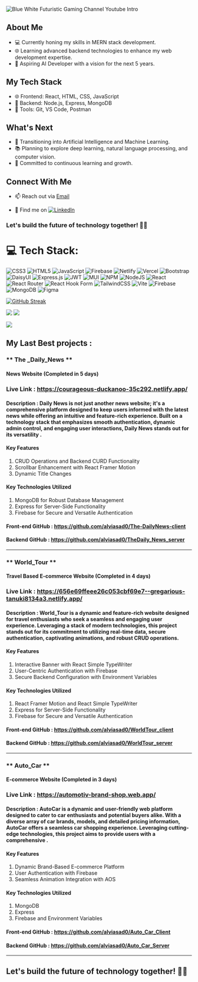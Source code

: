 
![Blue   White Futuristic Gaming Channel Youtube Intro ](https://github.com/alviasad0/alviasad0/assets/79654387/945aa6c8-fc82-4c9c-ab71-63a74a1fcf0c)





## About Me
- 💻 Currently honing my skills in MERN stack development.
- 🌐 Learning advanced backend technologies to enhance my web development expertise.
- 🚀 Aspiring AI Developer with a vision for the next 5 years.



## My Tech Stack
- 🌐 Frontend: React, HTML, CSS, JavaScript
- 🚀 Backend: Node.js, Express, MongoDB
- 🔧 Tools: Git, VS Code, Postman



## What's Next
- 🤖 Transitioning into Artificial Intelligence and Machine Learning.
- 📚 Planning to explore deep learning, natural language processing, and computer vision.
- 🌱 Committed to continuous learning and growth.

## Connect With Me
- 📫 Reach out via [Email](mailto:your.email@example.com)

- 💼 Find me on [![LinkedIn](https://img.shields.io/badge/LinkedIn-%230077B5.svg?logo=linkedin&logoColor=white)](https://linkedin.com/in/https://www.linkedin.com/in/alviasad/) 




### Let's build the future of technology together! 🤖✨





# 💻 Tech Stack:
![CSS3](https://img.shields.io/badge/css3-%231572B6.svg?style=for-the-badge&logo=css3&logoColor=white) ![HTML5](https://img.shields.io/badge/html5-%23E34F26.svg?style=for-the-badge&logo=html5&logoColor=white) ![JavaScript](https://img.shields.io/badge/javascript-%23323330.svg?style=for-the-badge&logo=javascript&logoColor=%23F7DF1E) ![Firebase](https://img.shields.io/badge/firebase-%23039BE5.svg?style=for-the-badge&logo=firebase) ![Netlify](https://img.shields.io/badge/netlify-%23000000.svg?style=for-the-badge&logo=netlify&logoColor=#00C7B7) ![Vercel](https://img.shields.io/badge/vercel-%23000000.svg?style=for-the-badge&logo=vercel&logoColor=white) ![Bootstrap](https://img.shields.io/badge/bootstrap-%238511FA.svg?style=for-the-badge&logo=bootstrap&logoColor=white) ![DaisyUI](https://img.shields.io/badge/daisyui-5A0EF8?style=for-the-badge&logo=daisyui&logoColor=white) ![Express.js](https://img.shields.io/badge/express.js-%23404d59.svg?style=for-the-badge&logo=express&logoColor=%2361DAFB) ![JWT](https://img.shields.io/badge/JWT-black?style=for-the-badge&logo=JSON%20web%20tokens) ![MUI](https://img.shields.io/badge/MUI-%230081CB.svg?style=for-the-badge&logo=mui&logoColor=white) ![NPM](https://img.shields.io/badge/NPM-%23CB3837.svg?style=for-the-badge&logo=npm&logoColor=white) ![NodeJS](https://img.shields.io/badge/node.js-6DA55F?style=for-the-badge&logo=node.js&logoColor=white) ![React](https://img.shields.io/badge/react-%2320232a.svg?style=for-the-badge&logo=react&logoColor=%2361DAFB) ![React Router](https://img.shields.io/badge/React_Router-CA4245?style=for-the-badge&logo=react-router&logoColor=white) ![React Hook Form](https://img.shields.io/badge/React%20Hook%20Form-%23EC5990.svg?style=for-the-badge&logo=reacthookform&logoColor=white) ![TailwindCSS](https://img.shields.io/badge/tailwindcss-%2338B2AC.svg?style=for-the-badge&logo=tailwind-css&logoColor=white) ![Vite](https://img.shields.io/badge/vite-%23646CFF.svg?style=for-the-badge&logo=vite&logoColor=white) ![Firebase](https://img.shields.io/badge/Firebase-039BE5?style=for-the-badge&logo=Firebase&logoColor=white) ![MongoDB](https://img.shields.io/badge/MongoDB-%234ea94b.svg?style=for-the-badge&logo=mongodb&logoColor=white) ![Figma](https://img.shields.io/badge/figma-%23F24E1E.svg?style=for-the-badge&logo=figma&logoColor=white)


[![GitHub Streak](https://github-readme-streak-stats.herokuapp.com?user=alviasad0&theme=blue-green&card_width=1000)](https://git.io/streak-stats)

![](http://github-profile-summary-cards.vercel.app/api/cards/repos-per-language?username=alviasad0&theme=react)
![](http://github-profile-summary-cards.vercel.app/api/cards/most-commit-language?username=alviasad0&theme=react)

![](http://github-profile-summary-cards.vercel.app/api/cards/stats?username=alviasad0&theme=react)





## My Last Best  projects : 
  
  ### ** The _Daily_News **
  #### News Website (Completed in 5 days)


   ### Live Link :  https://courageous-duckanoo-35c292.netlify.app/

   #### Description :  Daily News is not just another news website; it's a comprehensive platform designed to keep users informed with the latest news while offering an intuitive and feature-rich experience. Built on a technology stack that emphasizes smooth authentication, dynamic admin control, and engaging user interactions, Daily News stands out for its versatility .
   
   ####  Key Features
   1. CRUD Operations and Backend CURD Functionality
   2. Scrollbar Enhancement with React Framer Motion
   3. Dynamic Title Changes
#### Key Technologies Utilized
  1. MongoDB for Robust Database Management
  2. Express for Server-Side Functionality
  3. Firebase for Secure and Versatile Authentication

#### Front-end GitHub : https://github.com/alviasad0/The-DailyNews-client
#### Backend GitHub : https://github.com/alviasad0/TheDaily_News_server

---

### ** World_Tour **

#### Travel Based E-commerce Website (Completed in 4 days)

### Live Link : https://656e69ffeee26c053cbf69e7--gregarious-tanuki8134a3.netlify.app/


#### Description :  World_Tour is a dynamic and feature-rich website designed for travel enthusiasts who seek a seamless and engaging user experience. Leveraging a stack of modern technologies, this project stands out for its commitment to utilizing real-time data, secure authentication, captivating animations, and robust CRUD operations.

#### Key Features
   1. Interactive Banner with React Simple TypeWriter
   2. User-Centric Authentication with Firebase
   3. Secure Backend Configuration with Environment Variables
#### Key Technologies Utilized
1. React Framer Motion and React Simple TypeWriter
2. Express for Server-Side Functionality
3. Firebase for Secure and Versatile Authentication
####  Front-end GitHub : https://github.com/alviasad0/WorldTour_client
####  Backend GitHub : https://github.com/alviasad0/WorldTour_server

---

### ** Auto_Car **

#### E-commerce Website (Completed in 3 days)


###  Live Link : https://automotiv-brand-shop.web.app/

#### Description :  AutoCar is a dynamic and user-friendly web platform designed to cater to car enthusiasts and potential buyers alike. With a diverse array of car brands, models, and detailed pricing information, AutoCar offers a seamless car shopping experience. Leveraging cutting-edge technologies, this project aims to provide users with a comprehensive . 

#### Key Features
1. Dynamic Brand-Based E-commerce Platform
2. User Authentication with Firebase
3. Seamless Animation Integration with AOS
#### Key Technologies Utilized
1. MongoDB
2. Express
3. Firebase and Environment Variables
#### Front-end GitHub : https://github.com/alviasad0/Auto_Car_Client
#### Backend GitHub :  https://github.com/alviasad0/Auto_Car_Server

---








## Let's build the future of technology together! 🤖✨








